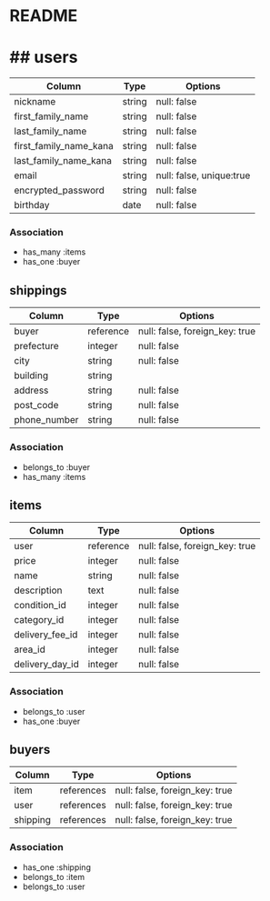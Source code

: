 # README
# ## users

|Column                    |Type      |Options                    |
|--------------------------|----------|---------------------------|
|nickname                  |string    |null: false                |
|first_family_name         |string    |null: false                |
|last_family_name          |string    |null: false                |
|first_family_name_kana    |string    |null: false                |
|last_family_name_kana     |string    |null: false                |
|email                     |string    |null: false, unique:true   |
|encrypted_password        |string    |null: false                |
|birthday                  |date      |null: false                |

### Association
- has_many   :items
- has_one    :buyer

## shippings

|Column                     |Type        |Options                        |
|---------------------------|------------|-------------------------------|
|buyer                      |reference   |null: false, foreign_key: true |
|prefecture                 |integer     |null: false                    |
|city                       |string      |null: false                    |
|building                   |string      |
|address                    |string      |null: false                    |
|post_code                  |string      |null: false                    |
|phone_number               |string      |null: false                    |


### Association
- belongs_to :buyer
- has_many   :items

## items

|Column                        |Type      |Options                        |
|------------------------------|----------|-------------------------------|
|user                          |reference |null: false, foreign_key: true |
|price                         |integer   |null: false                    |
|name                          |string    |null: false                    |
|description                   |text      |null: false                    |
|condition_id                  |integer   |null: false                    |
|category_id                   |integer   |null: false                    |
|delivery_fee_id               |integer   |null: false                    |
|area_id                       |integer   |null: false                    |
|delivery_day_id               |integer   |null: false                    |


### Association
- belongs_to :user
- has_one    :buyer


## buyers

|Column  |Type      |Options                        |
|--------|----------|-------------------------------|
|item    |references|null: false, foreign_key: true |
|user    |references|null: false, foreign_key: true |
|shipping|references|null: false, foreign_key: true |


### Association
- has_one    :shipping
- belongs_to :item
- belongs_to :user